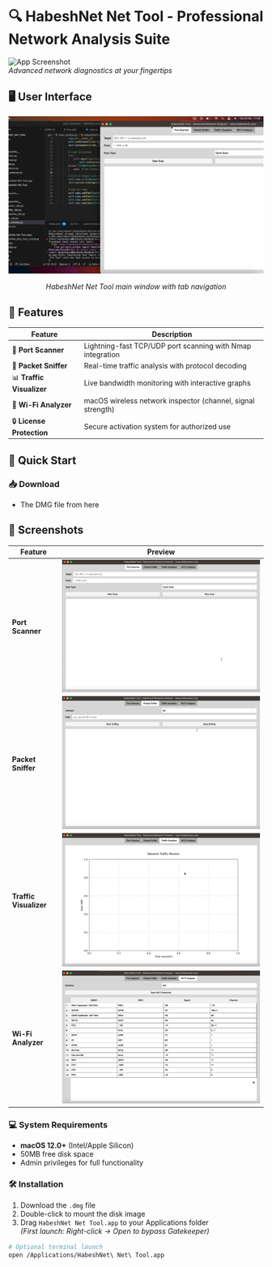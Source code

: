 # 🔍 HabeshNet Net Tool - Professional Network Analysis Suite

![App Screenshot](assets/screenshot.png)  
*Advanced network diagnostics at your fingertips*
## 🖥️ User Interface

<div align="center">
  <img src="screensh.png" width="800" alt="Main Interface">
  <p><em>HabeshNet Net Tool main window with tab navigation</em></p>
</div>

## 🌟 Features
| Feature | Description |
|---------|-------------|
| 🎯 **Port Scanner** | Lightning-fast TCP/UDP port scanning with Nmap integration |
| 📡 **Packet Sniffer** | Real-time traffic analysis with protocol decoding |
| 📊 **Traffic Visualizer** | Live bandwidth monitoring with interactive graphs |
| 📶 **Wi-Fi Analyzer** | macOS wireless network inspector (channel, signal strength) |
| 🔒 **License Protection** | Secure activation system for authorized use |

## 🚀 Quick Start

### 📥 Download
- The DMG file from here

## 📸 Screenshots
| Feature | Preview |
|---------|---------|
| **Port Scanner** | ![Port Scanner](port%20scanner.png) |
| **Packet Sniffer** | ![Packet Sniffer](Packet%20Sniffer.png) |
| **Traffic Visualizer** | ![Traffic](Traffic%20Visualizer.png) |
| **Wi-Fi Analyzer** | ![Wi-Fi](Wi-Fi%20Analyzer.png) |

### 💻 System Requirements
- **macOS 12.0+** (Intel/Apple Silicon)
- 50MB free disk space
- Admin privileges for full functionality

### 🛠️ Installation
1. Download the `.dmg` file
2. Double-click to mount the disk image
3. Drag `HabeshNet Net Tool.app` to your Applications folder  
   *(First launch: Right-click → Open to bypass Gatekeeper)*

```bash
# Optional terminal launch
open /Applications/HabeshNet\ Net\ Tool.app
